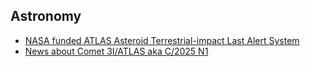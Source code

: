 
## Astronomy
 - [ NASA funded ATLAS Asteroid Terrestrial-impact Last Alert System ](https://atlas.fallingstar.com/)
 - [ News about Comet 3I/ATLAS aka C/2025 N1 ](https://science.nasa.gov/solar-system/comets/3i-atlas/)

